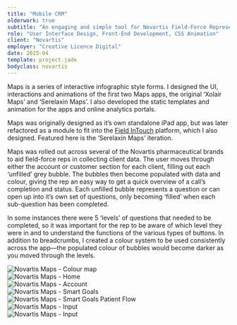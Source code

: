 ```yaml
---
title: "Mobile CRM"
olderwork: true
subtitle: "An engaging and simple tool for Novartis Field-Force Representatives to visualise the connection between the data they collect and the resulting statistics."
role: "User Interface Design, Front-End Development, CSS Animation"
client: "Novartis"
employer: "Creative Licence Digital"
date: 2015-04
template: project.jade
bodyclass: novartis
---
```


<p class="large">Maps is a series of interactive infographic style forms. I designed the UI, interactions and animations of the first two Maps apps, the original ‘Xolair Maps’ and ‘Serelaxin Maps’. I also developed the static templates and animation for the apps and online analytics portals.</p>

<p>Maps was originally designed as it’s own standalone iPad app, but was later refactored as a module to fit into the <a href="http://www.fieldintouch.com/" target="_blank">Field InTouch</a> platform, which I also designed. Featured here is the ‘Serelaxin Maps’ iteration.</p>

<p>Maps was rolled out across several of the Novartis pharmaceutical brands to aid field-force reps in collecting client data. The user moves through either the account or customer section for each client, filling out each ‘unfilled’ grey bubble. The bubbles then become populated with data and colour, giving the rep an easy way to get a quick overview of a call’s completion and status. Each unfilled bubble represents a question or can open up into it’s own set of questions, only becoming ‘filled’ when each sub-question has been completed.</p>

<p>In some instances there were 5 ‘levels’ of questions that needed to be completed, so it was important for the rep to be aware of which level they were in and to understand the functions of the various types of buttons. In addition to breadcrumbs, I created a colour system to be used consistently across the app—the populated colour of bubbles would become darker as you moved through the levels.</p>



<picture>
  <source srcset="/images/projects/novartis/novartis--color-map.jpg 1x, /images/projects/novartis/novartis--color-map@2x.jpg 2x" >
  <img src="/images/projects/novartis/novartis--color-map.jpg" alt="Novartis Maps - Colour map" class="case-study__img-full case-study__img-inline--border">
</picture>

<div class="case-study__img-full">
  <div class="grid">
    <div class="grid__item grid__item--3">
      <picture>
        <source srcset="/images/projects/novartis/novartis--1.jpg 1x, /images/projects/novartis/novartis--1@2x.jpg 2x">
        <img src="/images/projects/novartis/novartis--1.jpg" alt="Novartis Maps - Home" class="img--full border">
      </picture>
    </div>
    <div class="grid__item grid__item--3">
      <picture>
        <source srcset="/images/projects/novartis/novartis--2.jpg 1x, /images/projects/novartis/novartis--2@2x.jpg 2x">
        <img src="/images/projects/novartis/novartis--2.jpg" alt="Novartis Maps - Account" class="img--full border">
      </picture>
    </div>
  </div>
</div>
<div class="case-study__img-full">
  <div class="grid">
    <div class="grid__item grid__item--3">
      <picture>
        <source srcset="/images/projects/novartis/novartis--3.jpg 1x, /images/projects/novartis/novartis--3@2x.jpg 2x">
        <img src="/images/projects/novartis/novartis--3.jpg" alt="Novartis Maps - Smart Goals" class="img--full border">
      </picture>
    </div>
    <div class="grid__item grid__item--3">
      <picture>
        <source srcset="/images/projects/novartis/novartis--4.jpg 1x, /images/projects/novartis/novartis--4@2x.jpg 2x">
        <img src="/images/projects/novartis/novartis--4.jpg" alt="Novartis Maps - Smart Goals Patient Flow" class="img--full border">
      </picture>
    </div>
  </div>
</div>
<div class="case-study__img-full">
  <div class="grid">
    <div class="grid__item grid__item--3">
      <picture>
        <source srcset="/images/projects/novartis/novartis--5.jpg 1x, /images/projects/novartis/novartis--5@2x.jpg 2x">
        <img src="/images/projects/novartis/novartis--5.jpg" alt="Novartis Maps - Input" class="img--full border">
      </picture>
    </div>
    <div class="grid__item grid__item--3">
      <picture>
        <source srcset="/images/projects/novartis/novartis--6.jpg 1x, /images/projects/novartis/novartis--6@2x.jpg 2x">
        <img src="/images/projects/novartis/novartis--6.jpg" alt="Novartis Maps - Input" class="img--full border">
      </picture>
    </div>
  </div>
</div>